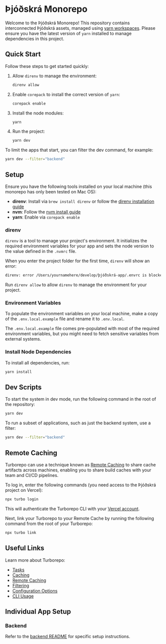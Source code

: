 # Þjóðskrá Monorepo

Welcome to the Þjóðskrá Monorepo! This repository contains interconnected Þjóðskrá assets, managed using [yarn workspaces](https://yarnpkg.com/features/workspaces). Please ensure you have the latest version of `yarn` installed to manage dependencies in this project.

## Quick Start

Follow these steps to get started quickly:

1. Allow `direnv` to manage the environment:

   ```bash
   direnv allow
   ```

2. Enable `corepack` to install the correct version of `yarn`:

   ```bash
   corepack enable
   ```

3. Install the node modules:

   ```bash
   yarn
   ```

4. Run the project:
   ```bash
   yarn dev
   ```

To limit the apps that start, you can filter the dev command, for example:

```bash
yarn dev --filter="backend"
```

## Setup

Ensure you have the following tools installed on your local machine (this monorepo has only been tested on Mac OS):

- **direnv**: Install via `brew install direnv` or follow the [direnv installation guide](https://direnv.net/docs/installation.html)
- **nvm**: Follow the [nvm install guide](https://github.com/nvm-sh/nvm#installing-and-updating)
- **yarn**: Enable via `corepack enable`

### direnv

`direnv` is a tool to manage your project's environment. It initializes the required environment variables for your app and sets the node version to the value defined in the `.nvmrc` file.

When you enter the project folder for the first time, `direnv` will show an error:

```bash
direnv: error /Users/yournamehere/develop/þjóðskrá-app/.envrc is blocked. Run `direnv allow` to approve its content
```

Run `direnv allow` to allow `direnv` to manage the environment for your project.

### Environment Variables

To populate the environment variables on your local machine, make a copy of the `.env.local.example` file and rename it to `.env.local`.

The `.env.local.example` file comes pre-populated with most of the required environment variables, but you might need to fetch sensitive variables from external systems.

### Install Node Dependencies

To install all dependencies, run:

```bash
yarn install
```

## Dev Scripts

To start the system in dev mode, run the following command in the root of the repository:

```bash
yarn dev
```

To run a subset of applications, such as just the backend system, use a filter:

```bash
yarn dev --filter="backend"
```

## Remote Caching

Turborepo can use a technique known as [Remote Caching](https://turbo.build/repo/docs/core-concepts/remote-caching) to share cache artifacts across machines, enabling you to share build caches with your team and CI/CD pipelines.

To log in, enter the following commands (you need access to the Þjóðskrá project on Vercel):

```bash
npx turbo login
```

This will authenticate the Turborepo CLI with your [Vercel account](https://vercel.com/docs/concepts/personal-accounts/overview).

Next, link your Turborepo to your Remote Cache by running the following command from the root of your Turborepo:

```bash
npx turbo link
```

## Useful Links

Learn more about Turborepo:

- [Tasks](https://turbo.build/repo/docs/core-concepts/monorepos/running-tasks)
- [Caching](https://turbo.build/repo/docs/core-concepts/caching)
- [Remote Caching](https://turbo.build/repo/docs/core-concepts/remote-caching)
- [Filtering](https://turbo.build/repo/docs/core-concepts/monorepos/filtering)
- [Configuration Options](https://turbo.build/repo/docs/reference/configuration)
- [CLI Usage](https://turbo.build/repo/docs/reference/command-line-reference)

## Individual App Setup

### Backend

Refer to the [backend README](apps/backend/README.md) for specific setup instructions.
